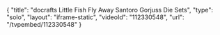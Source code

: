 {
    "title": "docrafts Little Fish   Fly Away Santoro Gorjuss Die Sets",
    "type": "solo",
    "layout": "iframe-static",
    "videoId": "112330548",
    "url": "\/tvpembed\/112330548"
}